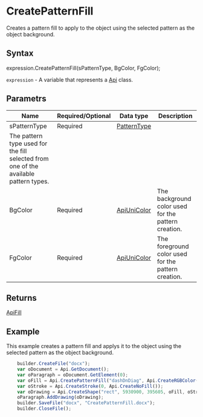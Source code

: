 # CreatePatternFill

Creates a pattern fill to apply to the object using the selected pattern as the object background.

## Syntax

expression.CreatePatternFill(sPatternType, BgColor, FgColor);

`expression` - A variable that represents a [Api](../Api.md) class.

## Parametrs

| **Name** | **Required/Optional** | **Data type** | **Description** |
| ------------- | ------------- | ------------- | ------------- |
| sPatternType | Required | [PatternType](../../../Enumerations/PatternType.md) | 	
The pattern type used for the fill selected from one of the available pattern types. |
| BgColor | Required | [ApiUniColor](../../ApiUniColor/ApiUniColor.md) | The background color used for the pattern creation. |
| FgColor | Required | [ApiUniColor](../../ApiUniColor/ApiUniColor.md) | The foreground color used for the pattern creation. |

## Returns

[ApiFill](../../ApiFill/ApiFill.md)

## Example

This example creates a pattern fill and applys it to the object using the selected pattern as the object background.

```javascript
	builder.CreateFile("docx");
	var oDocument = Api.GetDocument();
	var oParagraph = oDocument.GetElement(0);
	var oFill = Api.CreatePatternFill("dashDnDiag", Api.CreateRGBColor(255, 111, 61), Api.CreateRGBColor(51, 51, 51));
	var oStroke = Api.CreateStroke(0, Api.CreateNoFill());
	var oDrawing = Api.CreateShape("rect", 5930900, 395605, oFill, oStroke);
	oParagraph.AddDrawing(oDrawing);
	builder.SaveFile("docx", "CreatePatternFill.docx");
	builder.CloseFile();
```